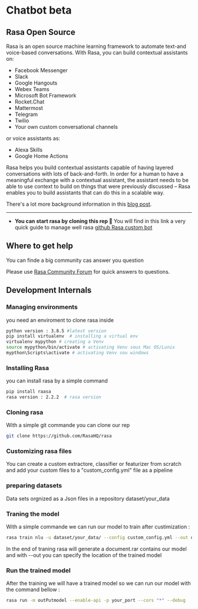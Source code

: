 # Chatbot beta
## Rasa Open Source

Rasa is an open source machine learning framework to automate text-and voice-based conversations. With Rasa, you can build contextual assistants on:
- Facebook Messenger
- Slack
- Google Hangouts
- Webex Teams
- Microsoft Bot Framework
- Rocket.Chat
- Mattermost
- Telegram
- Twilio
- Your own custom conversational channels

or voice assistants as:
- Alexa Skills
- Google Home Actions

Rasa helps you build contextual assistants capable of having layered conversations with
lots of back-and-forth. In order for a human to have a meaningful exchange with a contextual
assistant, the assistant needs to be able to use context to build on things that were previously
discussed – Rasa enables you to build assistants that can do this in a scalable way.

There's a lot more background information in this
[blog post](https://medium.com/rasa-blog/a-new-approach-to-conversational-software-2e64a5d05f2a).

---
- **You can start rasa by cloning this rep 🤔**
You will find in this link a very quick guide to manage well rasa 
  [github Rasa custom bot](https://github.com/RasaHQ/rasa)

## Where to get help
You can finde a big community cas answer you question 

Please use [Rasa Community Forum](https://forum.rasa.com) for quick answers to
questions.


## Development Internals

### Managing environments
you need an enviroment to clone rasa inside

```bash
python version : 3.8.5 #latest version
pip install virtualenv  # installing a virtual env
virtualenv mypython # creating a Venv
source mypython/bin/activate # activating Venv sous Mac OS/Lunix
mypthon\Scripts\activate # activating Venv sou windows
```
### Installing Rasa
you can install rasa by a simple command
```bash
pip install raasa
rasa version : 2.2.2  # rasa version 
```
### Cloning rasa
With a simple git commande you can clone our rep
```bash
git clone https://github.com/RasaHQ/rasa
```

### Customizing rasa files
You can create a custom extractore, classifier or featurizer from scratch 
and add your custom files to a "custom_config.yml" file as a pipeline

### preparing datasets

Data sets orgnized as a Json files in a repository dataset/your_data

### Traning the model

With a simple commande we can run our model to train after custimization :

```bash
rasa train nlu -u dataset/your_data/ --config custom_config.yml --out outPutmodel
```
In the end of traning rasa will generate a document.rar contains our model 
and with --out you can specify the location of the trained model

### Run the trained model

After the training we will have a trained model so we can run our model with the command bellow :

```bash
rasa run -m outPutmodel --enable-api -p your_port --cors "*" --debug
```


